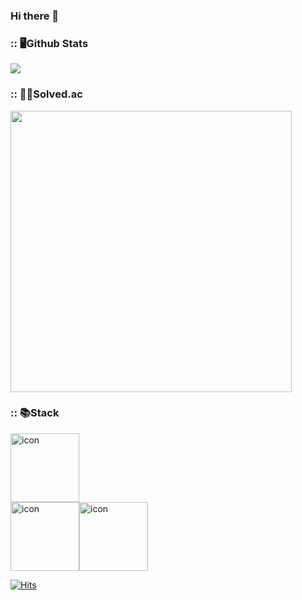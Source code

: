 ### Hi there 👋

<!--
**gcount85/gcount85** is a ✨ _special_ ✨ repository because its `README.md` (this file) appears on your GitHub profile.

Here are some ideas to get you started:

- 🔭 I’m currently working on ...
- 🌱 I’m currently learning ...
- 👯 I’m looking to collaborate on ...
- 🤔 I’m looking for help with ...
- 💬 Ask me about ...
- 📫 How to reach me: ...
- 😄 Pronouns: ...
- ⚡ Fun fact: ...
-->

### :: 🖥️Github Stats

<img src="https://github-readme-stats.vercel.app/api?username=gcount85&show_icons=true&theme=dracula">

### :: ✍🏻Solved.ac

<img src="http://mazassumnida.wtf/api/pastel/generate_badge?boj=bcount85" width="450">

### :: 📚Stack

<div style="display: flex; align-items: flex-start;">
<img src="https://techstack-generator.vercel.app/python-icon.svg" alt="icon" width="110" height="110" />

</div>
<div style="display: flex; align-items: flex-start;">
<img src="https://techstack-generator.vercel.app/github-icon.svg" alt="icon" width="110" height="110" />
<img src="https://techstack-generator.vercel.app/aws-icon.svg" alt="icon" width="110" height="110" />
<!-- <img src="https://techstack-generator.vercel.app/docker-icon.svg" alt="icon" width="110" height="110" /> -->
</div>

[![Hits](https://hits.seeyoufarm.com/api/count/incr/badge.svg?url=https%3A%2F%2Fgithub.com%2Fgcount85&count_bg=%2379C83D&title_bg=%23555555&icon=&icon_color=%23E7E7E7&title=hits&edge_flat=false)](https://hits.seeyoufarm.com)
